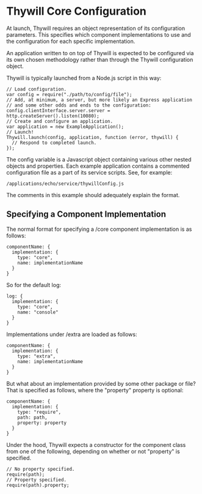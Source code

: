 Thywill Core Configuration
==========================

At launch, Thywill requires an object representation of its configuration
parameters. This specifies which component implementations to use and the
configuration for each specific implementation.

An application written to on top of Thywill is expected to be configured via
its own chosen methodology rather than through the Thywill configuration
object.

Thywill is typically launched from a Node.js script in this way:

    // Load configuration.
    var config = require("./path/to/config/file");
    // Add, at minimum, a server, but more likely an Express application
    // and some other odds and ends to the configuration:
    config.clientInterface.server.server = http.createServer().listen(10080);
    // Create and configure an application.
    var application = new ExampleApplication();
    // Launch!
    Thywill.launch(config, application, function (error, thywill) {
      // Respond to completed launch.
    });

The config variable is a Javascript object containing various other nested
objects and properties. Each example application contains a commented
configuration file as a part of its service scripts. See, for example:

    /applications/echo/service/thywillConfig.js

The comments in this example should adequately explain the format.

Specifying a Component Implementation
-------------------------------------

The normal format for specifying a /core component implementation is as follows:

    componentName: {
      implementation: {
        type: "core",
        name: implementationName
      }
    }

So for the default log:

    log: {
      implementation: {
        type: "core",
        name: "console"
      }
    }

Implementations under /extra are loaded as follows:

    componentName: {
      implementation: {
        type: "extra",
        name: implementationName
      }
    }

But what about an implementation provided by some other package or file? That
is specified as follows, where the "property" property is optional:

    componentName: {
      implementation: {
        type: "require",
        path: path,
        property: property
      }
    }

Under the hood, Thywill expects a constructor for the component class from one
of the following, depending on whether or not "property" is specified.

    // No property specified.
    require(path);
    // Property specified.
    require(path).property;

